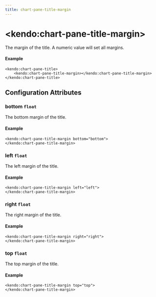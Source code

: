 ```yaml
---
title: chart-pane-title-margin
---
```


# \<kendo:chart-pane-title-margin\>

The margin of the title. A numeric value will set all margins.

#### Example
    <kendo:chart-pane-title>
        <kendo:chart-pane-title-margin></kendo:chart-pane-title-margin>
    </kendo:chart-pane-title>

## Configuration Attributes

### bottom `float`

The bottom margin of the title.

#### Example
    <kendo:chart-pane-title-margin bottom="bottom">
    </kendo:chart-pane-title-margin>

### left `float`

The left margin of the title.

#### Example
    <kendo:chart-pane-title-margin left="left">
    </kendo:chart-pane-title-margin>

### right `float`

The right margin of the title.

#### Example
    <kendo:chart-pane-title-margin right="right">
    </kendo:chart-pane-title-margin>

### top `float`

The top margin of the title.

#### Example
    <kendo:chart-pane-title-margin top="top">
    </kendo:chart-pane-title-margin>

